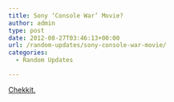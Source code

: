 ```yaml
---
title: Sony ‘Console War’ Movie?
author: admin
type: post
date: 2012-08-27T03:46:13+00:00
url: /random-updates/sony-console-war-movie/
categories:
  - Random Updates

---
```

[Chekkit.][1]

 [1]: http://www.screwattack.com/news/sony-pictures-files-trademarks-something-called-%E2%80%9Cconsole-war%E2%80%9D